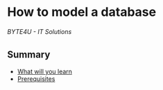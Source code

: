 # How to model a database
###### BYTE4U - IT Solutions

## Summary
- [What will you learn](#What-will-you-learn)
- [Prerequisites](#Prerequisites)
